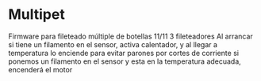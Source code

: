 # Multipet
Firmware para fileteado múltiple de botellas
11/11 3 fileteadores
Al arrancar si tiene un filamento en el sensor, activa calentador, y al llegar a temperatura lo enciende para evitar parones por cortes de corriente
si ponemos un filamento en el sensor y esta en la temperatura adecuada, encenderá el motor

